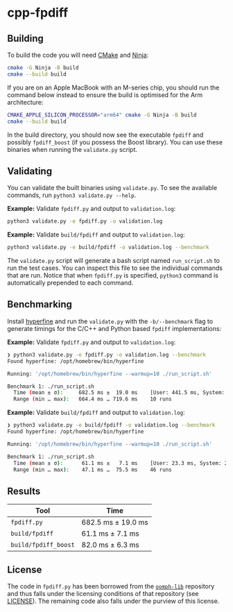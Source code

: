 # cpp-fpdiff

## Building

To build the code you will need [CMake](https://cmake.org/download/) and [Ninja](https://ninja-build.org):

```bash
cmake -G Ninja -B build
cmake --build build
```

If you are on an Apple MacBook with an M-series chip, you should run the command below instead to ensure the build is optimised for the Arm architecture:

```bash
CMAKE_APPLE_SILICON_PROCESSOR="arm64" cmake -G Ninja -B build
cmake --build build
```

In the build directory, you should now see the executable `fpdiff` and possibly `fpdiff_boost` (if you possess the Boost library). You can use these binaries when running the `validate.py` script.

## Validating

You can validate the built binaries using `validate.py`. To see the available commands, run `python3 validate.py --help`.

**Example:** Validate `fpdiff.py` and output to `validation.log`:

```bash
python3 validate.py -e fpdiff.py -o validation.log
```

**Example:** Validate `build/fpdiff` and output to `validation.log`:

```bash
python3 validate.py -e build/fpdiff -o validation.log --benchmark
```

The `validate.py` script will generate a bash script named `run_script.sh` to run the test cases. You can inspect this file to see the individual commands that are run. Notice that when `fpdiff.py` is specified, `python3` command is automatically prepended to each command.

## Benchmarking

Install [hyperfine](https://github.com/sharkdp/hyperfine) and run the `validate.py` with the `-b/--benchmark` flag to generate timings for the C/C++ and Python based `fpdiff` implementations:

**Example:** Validate `fpdiff.py` and output to `validation.log`:

```bash
❯ python3 validate.py -e fpdiff.py -o validation.log --benchmark
Found hyperfine: /opt/homebrew/bin/hyperfine

Running: '/opt/homebrew/bin/hyperfine --warmup=10 ./run_script.sh'

Benchmark 1: ./run_script.sh
  Time (mean ± σ):     682.5 ms ±  19.0 ms    [User: 441.5 ms, System: 178.9 ms]
  Range (min … max):   664.4 ms … 719.6 ms    10 runs
```

**Example:** Validate `build/fpdiff` and output to `validation.log`:

```bash
❯ python3 validate.py -e build/fpdiff -o validation.log --benchmark
Found hyperfine: /opt/homebrew/bin/hyperfine

Running: '/opt/homebrew/bin/hyperfine --warmup=10 ./run_script.sh'

Benchmark 1: ./run_script.sh
  Time (mean ± σ):      61.1 ms ±   7.1 ms    [User: 23.3 ms, System: 24.7 ms]
  Range (min … max):    47.1 ms …  75.5 ms    46 runs
```

## Results

| Tool                 | Time                |
|----------------------|---------------------|
| `fpdiff.py`          | 682.5 ms ±  19.0 ms |
| `build/fpdiff`       | 61.1 ms ± 7.1 ms    |
| `build/fpdiff_boost` | 82.0 ms ± 6.3 ms    |

## License

The code in `fpdiff.py` has been borrowed from the [`oomph-lib`](https://github.com/oomph-lib/oomph-lib) repository and thus falls under the licensing conditions of that repository (see [LICENSE](./LICENCE)). The remaining code also falls under the purview of this license.
